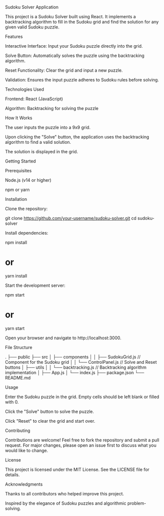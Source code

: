 Sudoku Solver Application

This project is a Sudoku Solver built using React. It implements a backtracking algorithm to fill in the Sudoku grid and find the solution for any given valid Sudoku puzzle.

Features

Interactive Interface: Input your Sudoku puzzle directly into the grid.

Solve Button: Automatically solves the puzzle using the backtracking algorithm.

Reset Functionality: Clear the grid and input a new puzzle.

Validation: Ensures the input puzzle adheres to Sudoku rules before solving.

Technologies Used

Frontend: React (JavaScript)

Algorithm: Backtracking for solving the puzzle

How It Works

The user inputs the puzzle into a 9x9 grid.

Upon clicking the "Solve" button, the application uses the backtracking algorithm to find a valid solution.

The solution is displayed in the grid.

Getting Started

Prerequisites

Node.js (v14 or higher)

npm or yarn

Installation

Clone the repository:

git clone https://github.com/your-username/sudoku-solver.git
cd sudoku-solver

Install dependencies:

npm install
# or
yarn install

Start the development server:

npm start
# or
yarn start

Open your browser and navigate to http://localhost:3000.

File Structure

.
├── public
├── src
│   ├── components
│   │   ├── SudokuGrid.js  // Component for the Sudoku grid
│   │   └── ControlPanel.js  // Solve and Reset buttons
│   ├── utils
│   │   └── backtracking.js  // Backtracking algorithm implementation
│   ├── App.js
│   └── index.js
├── package.json
└── README.md

Usage

Enter the Sudoku puzzle in the grid. Empty cells should be left blank or filled with 0.

Click the "Solve" button to solve the puzzle.

Click "Reset" to clear the grid and start over.

Contributing

Contributions are welcome! Feel free to fork the repository and submit a pull request. For major changes, please open an issue first to discuss what you would like to change.

License

This project is licensed under the MIT License. See the LICENSE file for details.

Acknowledgments

Thanks to all contributors who helped improve this project.

Inspired by the elegance of Sudoku puzzles and algorithmic problem-solving.
